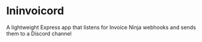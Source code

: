 # Ininvoicord
A lightweight Express app that listens for Invoice Ninja webhooks and sends them to a Discord channel
